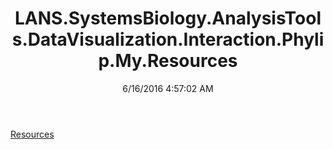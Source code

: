 ﻿---
title: LANS.SystemsBiology.AnalysisTools.DataVisualization.Interaction.Phylip.My.Resources
date: 6/16/2016 4:57:02 AM
---

[Resources](T-LANS.SystemsBiology.AnalysisTools.DataVisualization.Interaction.Phylip.My.Resources.Resources.html)
